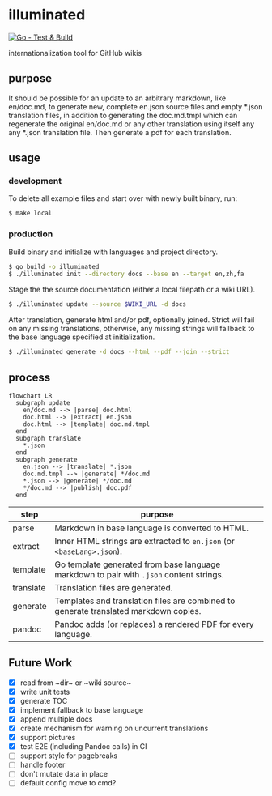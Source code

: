# illuminated

[![Go - Test & Build](https://github.com/getlantern/illuminated/actions/workflows/go.yml/badge.svg)](https://github.com/getlantern/illuminated/actions/workflows/go.yml)

internationalization tool for GitHub wikis

## purpose

It should be possible for an update to an arbitrary markdown, like en/doc.md, to generate new, complete en.json source files and empty *.json translation files, in addition to generating the doc.md.tmpl which can regenerate the original en/doc.md or any other translation using itself any any *.json translation file. Then generate a pdf for each translation.

## usage

### development
To delete all example files and start over with newly built binary, run:
```sh
$ make local
```

### production

Build binary and initialize with languages and project directory.
```sh
$ go build -o illuminated
$ ./illuminated init --directory docs --base en --target en,zh,fa 
```

Stage the the source documentation (either a local filepath or a wiki URL).
```sh
$ ./illuminated update --source $WIKI_URL -d docs
```

After translation, generate html and/or pdf, optionally joined. Strict will fail on any missing translations, otherwise, any missing strings will fallback to the base language specified at initialization.
```sh
$ ./illuminated generate -d docs --html --pdf --join --strict
```
## process
```mermaid
flowchart LR
  subgraph update
    en/doc.md --> |parse| doc.html 
    doc.html --> |extract| en.json
    doc.html --> |template| doc.md.tmpl 
  end
  subgraph translate
    *.json
  end
  subgraph generate
    en.json --> |translate| *.json
    doc.md.tmpl --> |generate| */doc.md
    *.json --> |generate| */doc.md
    */doc.md --> |publish| doc.pdf
  end
```

| step | purpose
| --- | --- |
| parse | Markdown in base language is converted to HTML. |
| extract | Inner HTML strings are extracted to `en.json` (or `<baseLang>.json`). |
| template | Go template generated from base language markdown to pair with `.json` content strings. |
| translate | Translation files are generated. |
| generate | Templates and translation files are combined to generate translated markdown copies. |
| pandoc | Pandoc adds (or replaces) a rendered PDF for every language. |

## Future Work
- [x] read from ~dir~ or ~wiki source~
- [x] write unit tests
- [x] generate TOC
- [x] implement fallback to base language
- [x] append multiple docs
- [x] create mechanism for warning on uncurrent translations
- [x] support pictures
- [x] test E2E (including Pandoc calls) in CI
- [ ] support style for pagebreaks
- [ ] handle footer
- [ ] don't mutate data in place
- [ ] default config move to cmd?
